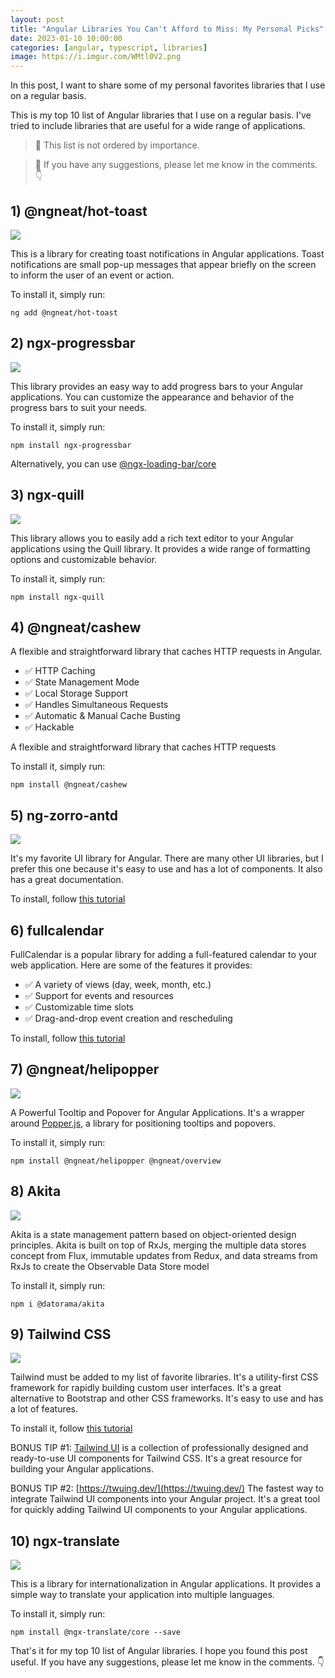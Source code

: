 ```yaml
---
layout: post
title: "Angular Libraries You Can't Afford to Miss: My Personal Picks"
date: 2023-01-10 10:00:00
categories: [angular, typescript, libraries]
image: https://i.imgur.com/WMtl0V2.png
---
```


In this post, I want to share some of my personal favorites libraries that I use on a regular basis.

This is my top 10 list of Angular libraries that I use on a regular basis. I've tried to include libraries that are useful for a wide range of applications. 

> 📍 This list is not ordered by importance.

> 📍 If you have any suggestions, please let me know in the comments. 👇

## 1) @ngneat/hot-toast

![](https://i.imgur.com/uXNpy6U.png)

This is a library for creating toast notifications in Angular applications. Toast notifications are small pop-up messages that appear briefly on the screen to inform the user of an event or action.

To install it, simply run:

```
ng add @ngneat/hot-toast
```

## 2) ngx-progressbar

![](https://i.imgur.com/r4AdpdH.png)

This library provides an easy way to add progress bars to your Angular applications. You can customize the appearance and behavior of the progress bars to suit your needs.

To install it, simply run:

```
npm install ngx-progressbar
```

Alternatively, you can use [@ngx-loading-bar/core](https://www.npmjs.com/package/ngx-progressbar)

## 3) ngx-quill

![](https://i.imgur.com/2r7P8Zn.png)

This library allows you to easily add a rich text editor to your Angular applications using the Quill library. It provides a wide range of formatting options and customizable behavior.

To install it, simply run:

```
npm install ngx-quill
```

## 4) @ngneat/cashew

 A flexible and straightforward library that caches HTTP requests in Angular. 

- ✅ HTTP Caching
- ✅ State Management Mode
- ✅ Local Storage Support
- ✅ Handles Simultaneous Requests
- ✅ Automatic & Manual Cache Busting
- ✅ Hackable

A flexible and straightforward library that caches HTTP requests

To install it, simply run:

```
npm install @ngneat/cashew
```

## 5) ng-zorro-antd

![](https://i.imgur.com/PrOTj7Z.png)

It's my favorite UI library for Angular. There are many other UI libraries, but I prefer this one because it's easy to use and has a lot of components. It also has a great documentation.

To install, follow [this tutorial](https://ng.ant.design/docs/getting-started/en)

## 6) fullcalendar

FullCalendar is a popular library for adding a full-featured calendar to your web application. Here are some of the features it provides:

- ✅ A variety of views (day, week, month, etc.)
- ✅ Support for events and resources
- ✅ Customizable time slots
- ✅ Drag-and-drop event creation and rescheduling

To install, follow [this tutorial](https://fullcalendar.io/docs/angular)

## 7) @ngneat/helipopper

![](https://i.imgur.com/kd9IzPu.png)

A Powerful Tooltip and Popover for Angular Applications. It's a wrapper around [Popper.js](https://popper.js.org/), a library for positioning tooltips and popovers.

To install it, simply run:

```
npm install @ngneat/helipopper @ngneat/overview
```

## 8) Akita

![](https://i.imgur.com/1Dx26Yi.png)

Akita is a state management pattern based on object-oriented design principles. Akita is built on top of RxJs, merging the multiple data stores concept from Flux, immutable updates from Redux, and data streams from RxJs to create the Observable Data Store model

To install it, simply run:

```
npm i @datorama/akita
```

## 9) Tailwind CSS

![](https://i.imgur.com/3kkE9Pn.png)

Tailwind must be added to my list of favorite libraries. It's a utility-first CSS framework for rapidly building custom user interfaces. It's a great alternative to Bootstrap and other CSS frameworks. It's easy to use and has a lot of features.

To install it, follow [this tutorial](https://tailwindcss.com/docs/guides/angular)

BONUS TIP #1: [Tailwind UI](https://tailwindui.com/) is a collection of professionally designed and ready-to-use UI components for Tailwind CSS. It's a great resource for building your Angular applications.

BONUS TIP #2: [https://twuing.dev/](https://twuing.dev/) The fastest way to integrate Tailwind UI components into your Angular project. It's a great tool for quickly adding Tailwind UI components to your Angular applications.

## 10) ngx-translate

![](https://i.imgur.com/vrTSRzI.png)

This is a library for internationalization in Angular applications. It provides a simple way to translate your application into multiple languages.

To install it, simply run:

```
npm install @ngx-translate/core --save
```


That's it for my top 10 list of Angular libraries. I hope you found this post useful. If you have any suggestions, please let me know in the comments. 👇



